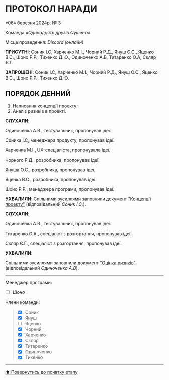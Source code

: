 # ПРОТОКОЛ НАРАДИ

«06» березня 2024р. № 3

Команда *«Одинадцять друзів Оушена»*

Місце проведення: *Discord (онлайн)*


**ПРИСУТНІ**: Соник І.С, Харченко М.І., Чорний Р.Д., Януш О.С., Яценко В.С., Шоно Р.Р., Тихенко Д.Ю., Одиноченко А.В, Титаренко О.А, Скляр Є.Г.

**ЗАПРОШЕНІ**: Соник І.С, Харченко М.І., Чорний Р.Д., Януш О.С., Яценко В.С., Шоно Р.Р., Тихенко Д.Ю.

## ПОРЯДОК ДЕННИЙ

1. Написання концепції проекту;
2. Аналіз ризиків в проекті.

**СЛУХАЛИ**:

Одиноченка А.В., тестувальник, пропонував ідеї.

Соника І.С, менеджера продукту, пропонував ідеї.

Харченка М.І., UX-спеціаліста, пропонувала ідеї.

Чорного Р.Д., розробника, пропонував ідеї.

Януша О.С., розробника, пропонував ідеї.

Яценка В.С., розробника, пропонував ідеї.

Шоно Р.Р., менеджера програми, пропонував ідеї.

**УХВАЛИЛИ**:
Спільними зусиллями заповнили документ ["Концепції проекту"](/docs/1.Envisioning/%D0%9A%D0%BE%D0%BD%D1%86%D0%B5%D0%BF%D1%86%D1%96%D1%8F%20%D0%BF%D1%80%D0%BE%D0%B5%D0%BA%D1%82%D1%83.md)
(відповідальний *Соник І.С.*).

**СЛУХАЛИ**:

Одиноченка А.В., тестувальник, пропонував ідеї.

Титаренко О.А., спеціаліст з розгортання, пропонував ідеї.

Скляр Є.Г., спеціаліст з розгортання, пропонував ідеї.

**УХВАЛИЛИ**:

Спільними зусиллями заповнили документ ["Оцінка ризиків"](/docs/1.Envisioning/%D0%9E%D1%86%D1%96%D0%BD%D0%BA%D0%B0%20%D1%80%D0%B8%D0%B7%D0%B8%D0%BA%D1%96%D0%B2.md)
(відповідальний *Одиноченка А.В*).

---

Менеджер програми: 		
- [ ] *Шоно*

Члени команди:			

>- [x] Соник
>- [x] Януш
>- [ ] Яценко
>- [x] Чорний
>- [x] Харченко
>- [x] Скляр
>- [x] Титаренко
>- [x] Одиноченко
>- [x] Тихенко

---
[:arrow_up: Повернутись до початку етапу](/docs/1.Envisioning/README.md)

